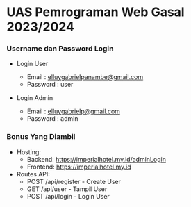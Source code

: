 # UAS Pemrograman Web Gasal 2023/2024

### Username dan Password Login
* Login User
    * Email : elluygabrielpanambe@gmail.com
    * Password : user
        
* Login Admin
    * Email : elluygabrielp@gmail.com
    * Password : admin

### Bonus Yang Diambil
* Hosting:
    *  Backend: https://imperialhotel.my.id/adminLogin
    *  Frontend: https://imperialhotel.my.id
* Routes API:
    * POST /api/register - Create User
    * GET /api/user - Tampil User
    * POST /api/login - Login User

